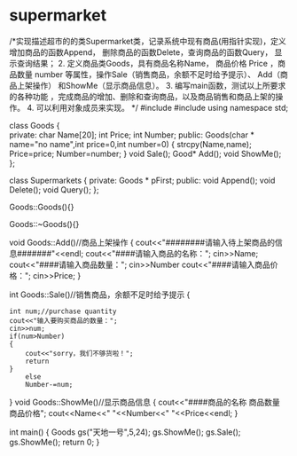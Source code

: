 # supermarket

/*实现描述超市的的类Supermarket类，记录系统中现有商品(用指针实现)，定义增加商品的函数Append，
删除商品的函数Delete，查询商品的函数Query，  显示查询结果；   2. 定义商品类Goods，具有商品名称Name，
商品价格 Price  ，商品数量 number 等属性，操作Sale（销售商品，余额不足时给予提示）、
Add（商品上架操作） 和ShowMe（显示商品信息）。  3. 编写main函数，测试以上所要求的各种功能
，完成商品的增加、删除和查询商品，以及商品销售和商品上架的操作。  4. 可以利用对象成员来实现。
*/
#include <iostream>
#include <iomanip>
using namespace std;

class Goods
{	
private:
	char Name[20];
	int Price;
	int Number;
public:
	Goods(char * name="no name",int price=0,int number=0)
	{
		strcpy(Name,name);
		Price=price;
		Number=number;
	}
	void Sale();
	Good* Add();
	void ShowMe();
};


class Supermarkets
{
private:
	Goods * pFirst;
public:
	void Append();
	void Delete();
	void Query();
};

Goods::Goods(){}

Goods::~Goods(){}

void Goods::Add()//商品上架操作
{
	cout<<"########请输入待上架商品的信息#######"<<endl;
	cout<<"####请输入商品的名称：";
	cin>>Name;
	cout<<"####请输入商品数量：";
	cin>>Number
	cout<<"####请输入商品价格：";
	cin>>Price;
}

int Goods::Sale()//销售商品，余额不足时给予提示
{

	int num;//purchase quantity
	cout<<"输入要购买商品的数量：";
	cin>>num;
	if(num>Number)
	{
		cout<<"sorry，我们不够货啦！";
		return 
	}
		else
		Number-=num;

}
void Goods::ShowMe()//显示商品信息
{
	cout<<"####商品的名称	商品数量	商品价格";
	cout<<Name<<"	"<<Number<<"	  "<<Price<<endl;
}


int main()
{
	Goods gs("天地一号",5,24);
	gs.ShowMe();
	gs.Sale();
	gs.ShowMe();
	return 0;
}
